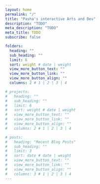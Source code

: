 ```yaml
---
layout: home
permalink: "/"
title: "Pasha's interactive Arts and Dev"
description: "TODO"
meta_description: "TODO"
meta_title: TODO
subscribe: false

folders:
  heading: ""
  sub_heading: ""
  limit: 6
  sort: weight # date | weight
  view_more_button_text: ""
  view_more_button_link: ""
  view_more_button_align: ""
  columns: 2 # 1 | 2 | 3 | 4

# projects:
#   heading: ""
#   sub_heading: ""
#   limit: 6
#   sort: weight # date | weight
#   view_more_button_text: ""
#   view_more_button_link: ""
#   view_more_button_align: ""
#   columns: 2 # 1 | 2 | 3 | 4

# posts:
#   heading: "Recent Blog Posts"
#   sub_heading: ""
#   limit: 3
#   sort: date # date | weight
#   view_more_button_text: ""
#   view_more_button_link: ""
#   view_more_button_align: ""
#   columns: 3 # 1 | 2 | 3 | 4
---
```

